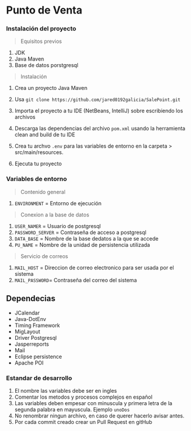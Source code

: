 # Punto de Venta


### Instalación del proyecto

> Equisitos previos

1. JDK
2. Java Maven
3. Base de datos porstgresql

> Instalación

1. Crea un proyecto Java Maven

2. Usa ```git clone https://github.com/jared0192galicia/SalePoint.git```

3. Importa el proyecto a tu IDE (NetBeans, IntelliJ) sobre escribiendo los archivos

4. Descarga las dependencias del archivo ```pom.xml``` usando la herramienta clean and build de tu IDE

5. Crea tu archvo ```.env``` para las variables de entorno en la carpeta > src/main/resources.

6. Ejecuta tu proyecto

### Variables de entorno

> Contenido general
1. ```ENVIRONMENT``` = Entorno de ejecución

> Conexion a la base de datos
1. ```USER_NAMER``` = Usuario de postgresql
2. ```PASSWORD_SERVER``` = Contraseña de acceso a postgresql
3. ```DATA_BASE``` = Nombre  de la base dedatos a la que se accede
4. ```PU_NAME``` = Nombre de la unidad de persistencia utilizada

> Servicio de correos
1. ```MAIL_HOST``` = Direccion de correo electronico para ser usada por el sistema
2. ```MAIL_PASSWORD```= Contraseña del correo del sistema

## Dependecias

* JCalendar
* Java-DotEnv
* Timing Framework
* MigLayout
* Driver Postgresql
* Jasperreports
* Mail
* Eclipse persistence
* Apache POI

### Estandar de desarrollo

1. El nombre las variables debe ser en ingles
2. Comentar los metodos y procesos complejos en español
3. Las variables deben empesar con minuscula y primera letra de la segunda palabra en mayuscula. Ejemplo ```unoDos```
4. No renombrar ningun archivo, en caso de querer hacerlo avisar antes.
5. Por cada commit creado crear un Pull Request en gitHub
